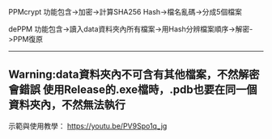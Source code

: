 PPMcrypt
功能包含->加密->計算SHA256 Hash->檔名亂碼->分成5個檔案


dePPM
功能包含->讀入data資料夾內所有檔案->用Hash分辨檔案順序->解密->PPM復原

--------------------------------------------------------------------------
Warning:data資料夾內不可含有其他檔案，不然解密會錯誤
使用Release的.exe檔時，.pdb也要在同一個資料夾內，不然無法執行
--------------------------------------------------------------------------

示範與使用教學：
https://youtu.be/PV9Spo1q_jg
